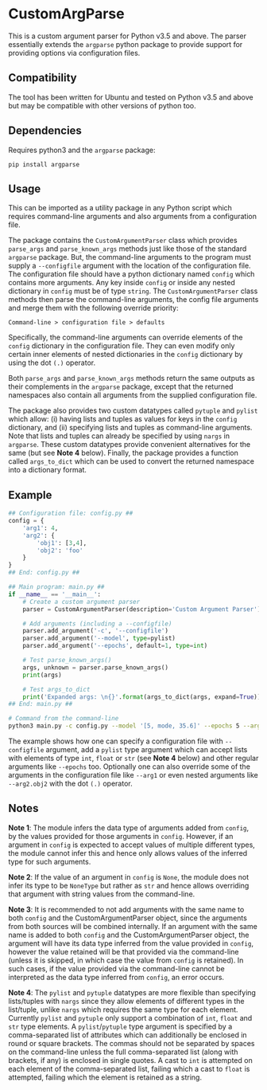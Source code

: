 # CustomArgParse

This is a custom argument parser for Python v3.5 and above. The parser essentially extends the `argparse` python package to provide support for providing options via configuration files.

## Compatibility
The tool has been written for Ubuntu and tested on Python v3.5 and above but may be compatible with other versions of python too.

## Dependencies
Requires python3 and the `argparse` package:

```
pip install argparse
```

## Usage

This can be imported as a utility package in any Python script which requires command-line arguments and also arguments from a configuration file. 

The package contains the `CustomArgumentParser` class which provides `parse_args` and `parse_known_args` methods just like those of the standard `argparse` package. But, the command-line arguments to the program must supply a `--configfile` argument with the location of the configuration file. The configuration file should have a python dictionary named `config` which contains more arguments. Any key inside `config` or inside any nested dictionary in `config` must be of type `string`. The `CustomArgumentParser` class methods then parse the command-line arguments, the config file arguments and merge them with the following override priority:
```
Command-line > configuration file > defaults
```
Specifically, the command-line arguments can override elements of the `config` dictionary in the configuration file. They can even modify only certain inner elements of nested dictionaries in the `config` dictionary by using the dot `(.)` operator.

Both `parse_args` and `parse_known_args` methods return the same outputs as their complements in the `argparse` package, except that the returned namespaces also contain all arguments from the supplied configuration file. 

The package also provides two custom datatypes called `pytuple` and `pylist` which allow: (i) having lists and tuples as values for keys in the `config` dictionary, and (ii) specifying lists and tuples as command-line arguments. Note that lists and tuples can already be specified by using `nargs` in `argparse`. These custom datatypes provide convenient alternatives for the same (but see **Note 4** below).
Finally, the package provides a function called `args_to_dict` which can be used to convert the returned namespace into a dictionary format.

## Example

```python
## Configuration file: config.py ##
config = {
    'arg1': 4,
    'arg2': {
        'obj1': [3,4],
        'obj2': 'foo'
    }
}
## End: config.py ##
```

```python
## Main program: main.py ##
if __name__ == '__main__':
    # Create a custom argument parser
    parser = CustomArgumentParser(description='Custom Argument Parser')

    # Add arguments (including a --configfile)
    parser.add_argument('-c', '--configfile')
    parser.add_argument('--model', type=pylist)
    parser.add_argument('--epochs', default=1, type=int)

    # Test parse_known_args()
    args, unknown = parser.parse_known_args()
    print(args)

    # Test args_to_dict
    print('Expanded args: \n{}'.format(args_to_dict(args, expand=True)))
## End: main.py ##
```

```bash
# Command from the command-line
python3 main.py -c config.py --model '[5, mode, 35.6]' --epochs 5 --arg1 3 --arg2.obj2 bar [other arguments added to the parser]
```

The example shows how one can specify a configuration file with `--configfile` argument, add a `pylist` type argument which can accept lists with elements of type `int`, `float` or `str` (see **Note 4** below) and other regular arguments like `--epochs` too. Optionally one can also override some of the arguments in the configuration file like `--arg1` or even nested arguments like `--arg2.obj2` with the dot `(.)` operator.

## Notes

**Note 1**: The module infers the data type of arguments added from `config`, by the values provided for those arguments in `config`. However, if an argument in `config` is expected to accept values of multiple different types, the module cannot infer this and hence only allows values of the inferred type for such arguments.

**Note 2**: If the value of an argument in `config` is `None`, the module does not infer its type to be `NoneType` but rather as `str` and hence allows overriding that argument with string values from the command-line.

**Note 3**: It is recommended to not add arguments with the same name to both `config` and the CustomArgumentParser object, since the arguments from both sources will be combined internally. If an argument with the same name is added to both `config` and the CustomArgumentParser object, the argument will have its data type inferred from the value provided in `config`, however the value retained will be that provided via the command-line (unless it is skipped, in which case the value from `config` is retained). In such cases, if the value provided via the command-line cannot be interpreted as the data type inferred from `config`, an error occurs.

**Note 4**: The `pylist` and `pytuple` datatypes are more flexible than specifying lists/tuples with `nargs` since they allow elements of different types in the list/tuple, unlike `nargs` which requires the same type for each element. Currently `pylist` and `pytuple` only support a combination of `int`, `float` and `str` type elements. A `pylist`/`pytuple` type argument is specified by a comma-separated list of attributes which can additionally be enclosed in round or square brackets. The commas should not be separated by spaces on the command-line unless the full comma-separated list (along with brackets, if any) is enclosed in single quotes. A cast to `int` is attempted on each element of the comma-separated list, failing which a cast to `float` is attempted, failing which the element is retained as a string.